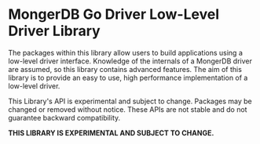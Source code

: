 MongerDB Go Driver Low-Level Driver Library
==========================================
The packages within this library allow users to build applications using a low-level driver
interface. Knowledge of the internals of a MongerDB driver are assumed, so this library contains
advanced features. The aim of this library is to provide an easy to use, high performance
implementation of a low-level driver.

This Library's API is experimental and subject to change. Packages may be changed or removed without
notice. These APIs are not stable and do not guarantee backward compatibility.

**THIS LIBRARY IS EXPERIMENTAL AND SUBJECT TO CHANGE.**
